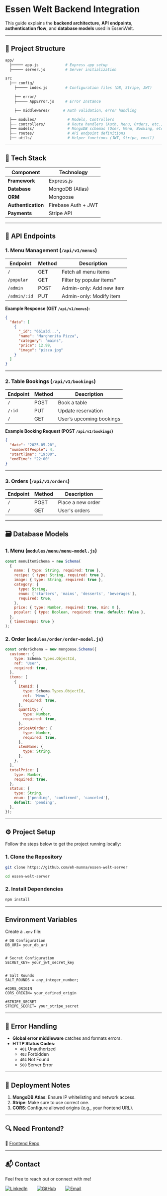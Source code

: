 # **Essen Welt Backend Integration**

This guide explains the **backend architecture**, **API endpoints**, **authentication flow**, and **database models** used in EssenWelt.

---

## **📂 Project Structure**

```bash
app/
  ├───── app.js            # Express app setup
  ├───── server.js         # Server initialization

src
  ├── config/
    ├───── index.js        # Configuration files (DB, Stripe, JWT)

    ├── error/
    ├───── AppError.js     # Error Instance

    ├── middlewares/      # Auth validation, error handling

  ├── modules/              # Models, Controllers
  ├── controllers/          # Route handlers (Auth, Menu, Orders, etc.)
  ├── models/               # MongoDB schemas (User, Menu, Booking, etc.)
  ├── routes/               # API endpoint definitions
  ├── utils/                # Helper functions (JWT, Stripe, email)
```

---

## **🔧 Tech Stack**

| **Component**      | **Technology**      |
| ------------------ | ------------------- |
| **Framework**      | Express.js          |
| **Database**       | MongoDB (Atlas)     |
| **ORM**            | Mongoose            |
| **Authentication** | Firebase Auth + JWT |
| **Payments**       | Stripe API          |

---

## **🚀 API Endpoints**

### **1. Menu Management (`/api/v1/menus`)**

| **Endpoint** | **Method** | **Description**          |
| ------------ | ---------- | ------------------------ |
| `/`          | GET        | Fetch all menu items     |
| `/popular`   | GET        | Filter by popular items" |
| `/admin`     | POST       | Admin-only: Add new item |
| `/admin/:id` | PUT        | Admin-only: Modify item  |

**Example Response (GET `/api/v1/menus`):**

```json
{
  "data": [
    {
      "_id": "661a3d...",
      "name": "Margherita Pizza",
      "category": "mains",
      "price": 12.99,
      "image": "pizza.jpg"
    }
  ]
}
```

---

### **2. Table Bookings (`/api/v1/bookings`)**

| **Endpoint** | **Method** | **Description**          |
| ------------ | ---------- | ------------------------ |
| `/`          | POST       | Book a table             |
| `/:id`       | PUT        | Update reservation       |
| `/`          | GET        | User’s upcoming bookings |

**Example Booking Request (POST `/api/v1/bookings`)**

```json
{
  "date": "2025-05-20",
  "numberOfPeople": 4,
  "startTime": "19:00",
  "endTime": "22:00"
}
```

---

### **3. Orders (`/api/v1/orders`)**

| **Endpoint** | **Method** | **Description**   |
| ------------ | ---------- | ----------------- |
| `/`          | POST       | Place a new order |
| `/`          | GET        | User's orders     |

---

## **🗃️ Database Models**

### **1. Menu (`modules/menu/menu-model.js`)**

```javascript
const menuItemSchema = new Schema(
  {
    name: { type: String, required: true },
    recipe: { type: String, required: true },
    image: { type: String, required: true },
    category: {
      type: String,
      enum: ['starters', 'mains', 'desserts', 'beverages'],
      required: true,
    },
    price: { type: Number, required: true, min: 0 },
    popular: { type: Boolean, required: true, default: false },
  },
  { timestamps: true }
);
```

### **2. Order (`modules/order/order-model.js`)**

```javascript
const orderSchema = new mongoose.Schema({
  customer: {
    type: Schema.Types.ObjectId,
    ref: 'User',
    required: true,
  },
  items: [
    {
      itemId: {
        type: Schema.Types.ObjectId,
        ref: 'Menu',
        required: true,
      },
      quantity: {
        type: Number,
        required: true,
      },
      priceAtOrder: {
        type: Number,
        required: true,
      },
      itemName: {
        type: String,
      },
    },
  ],
  totalPrice: {
    type: Number,
    required: true,
  },
  status: {
    type: String,
    enum: ['pending', 'confirmed', 'canceled'],
    default: 'pending',
  },
});
```

---

## **⚙️ Project Setup**

Follow the steps below to get the project running locally:

### 1. Clone the Repository

```bash
git clone https://github.com/eh-munna/essen-welt-server
```

```bash
cd essen-welt-server
```

### 2. Install Dependencies

```bash
npm install
```

---

## **Environment Variables**

Create a `.env` file:

```env
# DB Configuration
DB_URI= your_db_uri


# Secret Configuration
SECRET_KEY= your_jwt_secret_key


# Salt Rounds
SALT_ROUNDS = any_integer_number;

#CORS_ORIGIN
CORS_ORIGIN= your_defined_origin

#STRIPE_SECRET
STRIPE_SECRET= your_stripe_secret
```

---

## **🚨 Error Handling**

- **Global error middleware** catches and formats errors.
- **HTTP Status Codes**:
  - `401` Unauthorized
  - `403` Forbidden
  - `404` Not Found
  - `500` Server Error

---

## **📌 Deployment Notes**

1. **MongoDB Atlas**: Ensure IP whitelisting and network access.
2. **Stripe**: Make sure to use correct one.
3. **CORS**: Configure allowed origins (e.g., your frontend URL).

---

## **🔍 Need Frontend?**

🔗 [Frontend Repo](https://github.com/eh-munna/essen-welt)

---

## 📬 Contact

Feel free to reach out or connect with me!

<div style="display: flex; gap: 30px;">
   <a href="https://www.linkedin.com/in/eh-munna/">
      <img src="https://img.shields.io/badge/LinkedIn-%230A66C2?style=flat&logo=linkedin&logoColor=white" alt="LinkedIn">
   </a>
   <a href="https://github.com/eh-munna">
      <img src="https://img.shields.io/badge/GitHub-%23121011?style=flat&logo=github&logoColor=white" alt="GitHub">
   </a>
   <a href="mailto:emran.h.munna@gmail.com">
      <img src="https://img.shields.io/badge/emran.h.munna@gmail.com-%23D14836?style=flat&logo=gmail&logoColor=white" alt="Email">
   </a>
</div>
